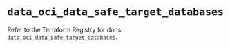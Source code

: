 # `data_oci_data_safe_target_databases`

Refer to the Terraform Registry for docs: [`data_oci_data_safe_target_databases`](https://registry.terraform.io/providers/oracle/oci/7.19.0/docs/data-sources/data_safe_target_databases).
